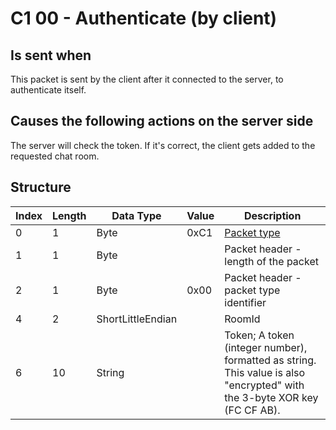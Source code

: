 # C1 00 - Authenticate (by client)

## Is sent when

This packet is sent by the client after it connected to the server, to authenticate itself.

## Causes the following actions on the server side

The server will check the token. If it's correct, the client gets added to the requested chat room.

## Structure

| Index | Length | Data Type | Value | Description |
|-------|--------|-----------|-------|-------------|
| 0 | 1 |   Byte   | 0xC1  | [Packet type](PacketTypes.md) |
| 1 | 1 |    Byte   |      | Packet header - length of the packet |
| 2 | 1 |    Byte   | 0x00  | Packet header - packet type identifier |
| 4 | 2 | ShortLittleEndian |  | RoomId |
| 6 | 10 | String |  | Token; A token (integer number), formatted as string. This value is also "encrypted" with the 3-byte XOR key (FC CF AB). |